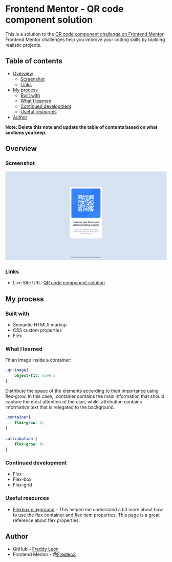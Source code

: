 # Frontend Mentor - QR code component solution

This is a solution to the [QR code component challenge on Frontend Mentor](https://www.frontendmentor.io/challenges/qr-code-component-iux_sIO_H). Frontend Mentor challenges help you improve your coding skills by building realistic projects. 

## Table of contents

- [Overview](#overview)
  - [Screenshot](#screenshot)
  - [Links](#links)
- [My process](#my-process)
  - [Built with](#built-with)
  - [What I learned](#what-i-learned)
  - [Continued development](#continued-development)
  - [Useful resources](#useful-resources)
- [Author](#author)


**Note: Delete this note and update the table of contents based on what sections you keep.**

## Overview

### Screenshot

![Screenshot](https://github.com/Fredleo3/QR-code-component/blob/main/assets/images/Screenshot.PNG)


### Links

- Live Site URL: [QR code component solution](https://fredleo3.github.io/QR-code-component/)

## My process

### Built with

- Semantic HTML5 markup
- CSS custom properties
- Flex


### What I learned

Fit an image inside a container:

```css
.qr-image{    
    object-fit: cover;    
}
```
Distribute the space of the elements according to their importance using flex-grow. In this case, .container contains the main information that should capture the most attention of the user, while .attribution contains informative text that is relegated to the background.

```css
.container{     
    flex-grow: 1;   
}

.attribution { 
    flex-grow: 0;       
}
```

### Continued development

- Flex
- Flex-box
- Flex-grid

### Useful resources

- [Flexbox playground](https://codepen.io/enxaneta/full/adLPwv) - This helped me understand a bit more about how to use the flex container and flex item properties. This page is a great reference about flex properties.


## Author

- GitHub - [Freddy León](https://github.com/Fredleo3)
- Frontend Mentor - [@Fredleo3](https://www.frontendmentor.io/profile/Fredleo3)



